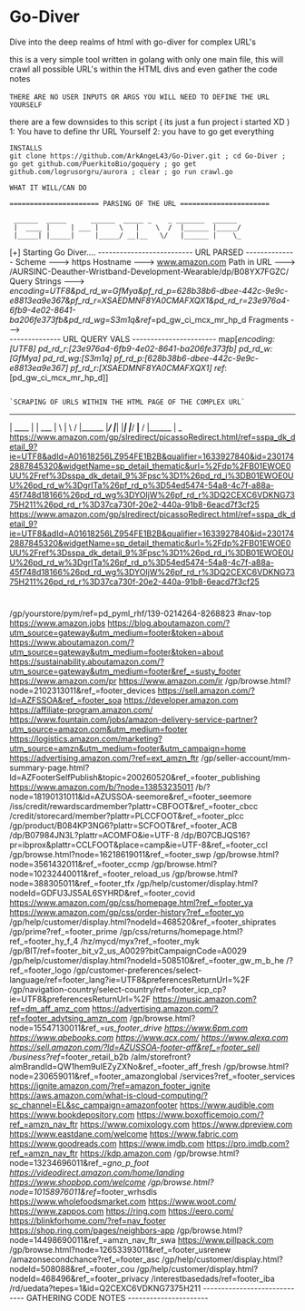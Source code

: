 # Go-Diver
Dive into the deep realms of html with go-diver for complex URL's

this is a very simple tool written in golang with only one main file, this will crawl all possible URL's within the HTML divs and even gather the code notes<br>
<br>
`THERE ARE NO USER INPUTS OR ARGS YOU WILL NEED TO DEFINE THE URL YOURSELF`
  
there are a few downsides to this script ( its just a fun project i started XD )<br>
1: You have to define thr URL Yourself 
2: you have to go get everything 

`INSTALLS`<br>
`git clone https://github.com/ArkAngeL43/Go-Diver.git ; cd Go-Diver ; go get github.com/PuerkitoBio/goquery ; go get github.com/logrusorgru/aurora ; clear ; go run crawl.go`


`WHAT IT WILL/CAN DO`

```
====================== PARSING OF THE URL ======================

 ______  _____      ______  _____ _    _ _______  ______
 |  ____ |     | ___ |     \   |    \  /  |______ |_____/
 |_____| |_____|     |_____/ __|__   \/   |______ |    \_
```````````````````````````````````````````````````````````
[+] Starting Go Diver....
-------------------------- URL PARSED -------------- 
Scheme        --->  https
Hostname      --->  www.amazon.com
Path in URL   --->  /AURSINC-Deauther-Wristband-Development-Wearable/dp/B08YX7FGZC/
Query Strings --->  _encoding=UTF8&pd_rd_w=GfMya&pf_rd_p=628b38b6-dbee-442c-9e9c-e8813ea9e367&pf_rd_r=XSAEDMNF8YA0CMAFXQX1&pd_rd_r=23e976a4-6fb9-4e02-8641-ba206fe373fb&pd_rd_wg=S3m1q&ref_=pd_gw_ci_mcx_mr_hp_d
Fragments     --->  
-------------- URL QUERY VALS ----------------------- 
map[_encoding:[UTF8] pd_rd_r:[23e976a4-6fb9-4e02-8641-ba206fe373fb] pd_rd_w:[GfMya] pd_rd_wg:[S3m1q] pf_rd_p:[628b38b6-dbee-442c-9e9c-e8813ea9e367] pf_rd_r:[XSAEDMNF8YA0CMAFXQX1] ref_:[pd_gw_ci_mcx_mr_hp_d]]
```

`SCRAPING OF URLS WITHIN THE HTML PAGE OF THE COMPLEX URL`

```
  ______  _____      ______  _____ _    _ _______  ______
 |  ____ |     | ___ |     \   |    \  /  |______ |_____/
 |_____| |_____|     |_____/ __|__   \/   |______ |    \_
https://www.amazon.com/gp/slredirect/picassoRedirect.html/ref=sspa_dk_detail_9?ie=UTF8&adId=A01618256LZ954FE1B2B&qualifier=1633927840&id=2301742887845320&widgetName=sp_detail_thematic&url=%2Fdp%2FB01EWOE0UU%2Fref%3Dsspa_dk_detail_9%3Fpsc%3D1%26pd_rd_i%3DB01EWOE0UU%26pd_rd_w%3DgrITa%26pf_rd_p%3D54ed5474-54a8-4c7f-a88a-45f748d18166%26pd_rd_wg%3DYOIjW%26pf_rd_r%3DQ2CEXC6VDKNG7375H211%26pd_rd_r%3D37ca730f-20e2-440a-91b8-6eacd7f3cf25
https://www.amazon.com/gp/slredirect/picassoRedirect.html/ref=sspa_dk_detail_9?ie=UTF8&adId=A01618256LZ954FE1B2B&qualifier=1633927840&id=2301742887845320&widgetName=sp_detail_thematic&url=%2Fdp%2FB01EWOE0UU%2Fref%3Dsspa_dk_detail_9%3Fpsc%3D1%26pd_rd_i%3DB01EWOE0UU%26pd_rd_w%3DgrITa%26pf_rd_p%3D54ed5474-54a8-4c7f-a88a-45f748d18166%26pd_rd_wg%3DYOIjW%26pf_rd_r%3DQ2CEXC6VDKNG7375H211%26pd_rd_r%3D37ca730f-20e2-440a-91b8-6eacd7f3cf25
#
/gp/yourstore/pym/ref=pd_pyml_rhf/139-0214264-8268823
#nav-top
https://www.amazon.jobs
https://blog.aboutamazon.com/?utm_source=gateway&utm_medium=footer&token=about
https://www.aboutamazon.com/?utm_source=gateway&utm_medium=footer&token=about
https://sustainability.aboutamazon.com/?utm_source=gateway&utm_medium=footer&ref_=susty_footer
https://www.amazon.com/pr
https://www.amazon.com/ir
/gp/browse.html?node=2102313011&ref_=footer_devices
https://sell.amazon.com/?ld=AZFSSOA&ref_=footer_soa
https://developer.amazon.com
https://affiliate-program.amazon.com/
https://www.fountain.com/jobs/amazon-delivery-service-partner?utm_source=amazon.com&utm_medium=footer
https://logistics.amazon.com/marketing?utm_source=amzn&utm_medium=footer&utm_campaign=home
https://advertising.amazon.com/?ref=ext_amzn_ftr
/gp/seller-account/mm-summary-page.html?ld=AZFooterSelfPublish&topic=200260520&ref_=footer_publishing
https://www.amazon.com/b/?node=13853235011
/b/?node=18190131011&ld=AZUSSOA-seemore&ref_=footer_seemore
/iss/credit/rewardscardmember?plattr=CBFOOT&ref_=footer_cbcc
/credit/storecard/member?plattr=PLCCFOOT&ref_=footer_plcc
/gp/product/B084KP3NG6?plattr=SCFOOT&ref_=footer_ACB
/dp/B07984JN3L?plattr=ACOMFO&ie=UTF-8
/dp/B07CBJQS16?pr=ibprox&plattr=CCLFOOT&place=camp&ie=UTF-8&ref_=footer_ccl
/gp/browse.html?node=16218619011&ref_=footer_swp
/gp/browse.html?node=3561432011&ref_=footer_ccmp
/gp/browse.html?node=10232440011&ref_=footer_reload_us
/gp/browse.html?node=388305011&ref_=footer_tfx
/gp/help/customer/display.html?nodeId=GDFU3JS5AL6SYHRD&ref_=footer_covid
https://www.amazon.com/gp/css/homepage.html?ref_=footer_ya
https://www.amazon.com/gp/css/order-history?ref_=footer_yo
/gp/help/customer/display.html?nodeId=468520&ref_=footer_shiprates
/gp/prime?ref_=footer_prime
/gp/css/returns/homepage.html?ref_=footer_hy_f_4
/hz/mycd/myx?ref_=footer_myk
/gp/BIT/ref=footer_bit_v2_us_A0029?bitCampaignCode=A0029
/gp/help/customer/display.html?nodeId=508510&ref_=footer_gw_m_b_he
/?ref_=footer_logo
/gp/customer-preferences/select-language/ref=footer_lang?ie=UTF8&preferencesReturnUrl=%2F
/gp/navigation-country/select-country/ref=footer_icp_cp?ie=UTF8&preferencesReturnUrl=%2F
https://music.amazon.com?ref=dm_aff_amz_com
https://advertising.amazon.com/?ref=footer_advtsing_amzn_com
/gp/browse.html?node=15547130011&ref_=_us_footer_drive
https://www.6pm.com
https://www.abebooks.com
https://www.acx.com/
https://www.alexa.com
https://sell.amazon.com/?ld=AZUSSOA-footer-aff&ref_=footer_sell
/business?ref_=footer_retail_b2b
/alm/storefront?almBrandId=QW1hem9uIEZyZXNo&ref_=footer_aff_fresh
/gp/browse.html?node=230659011&ref_=footer_amazonglobal
/services?ref_=footer_services
https://ignite.amazon.com/?ref=amazon_footer_ignite
https://aws.amazon.com/what-is-cloud-computing/?sc_channel=EL&sc_campaign=amazonfooter
https://www.audible.com
https://www.bookdepository.com
https://www.boxofficemojo.com/?ref_=amzn_nav_ftr
https://www.comixology.com
https://www.dpreview.com
https://www.eastdane.com/welcome
https://www.fabric.com
https://www.goodreads.com
https://www.imdb.com
https://pro.imdb.com?ref_=amzn_nav_ftr
https://kdp.amazon.com
/gp/browse.html?node=13234696011&ref_=_gno_p_foot
https://videodirect.amazon.com/home/landing
https://www.shopbop.com/welcome
/gp/browse.html?node=10158976011&ref_=footer_wrhsdls
https://www.wholefoodsmarket.com
https://www.woot.com/
https://www.zappos.com
https://ring.com
https://eero.com/
https://blinkforhome.com/?ref=nav_footer
https://shop.ring.com/pages/neighbors-app
/gp/browse.html?node=14498690011&ref_=amzn_nav_ftr_swa
https://www.pillpack.com
/gp/browse.html?node=12653393011&ref_=footer_usrenew
/amazonsecondchance?ref_=footer_asc
/gp/help/customer/display.html?nodeId=508088&ref_=footer_cou
/gp/help/customer/display.html?nodeId=468496&ref_=footer_privacy
/interestbasedads/ref=footer_iba
/rd/uedata?tepes=1&id=Q2CEXC6VDKNG7375H211
----------------------------- GATHERING CODE NOTES ----------------------
<!-- enxioflkmgm4y5gbyce3yzkv5wn2yysskaykfdx1rqlfnq21rp4a2odq755tjbif7q0lhxr40huu3usk3tqwivykhfnvl8z5ppznnuoybs5vlfzvg8uuq4hshkf1bfk3ol8qyv2jd0p10rmxjee7b7ld5gs6ph5m84v3rdk2dmsftjqh9hhhuxdjllfp7rbs3wx -->
<!-- NAVYAAN CSS -->
<!-- Remote config blank inline CSS -->
<!-- BeginNav -->
<!-- NAVYAAN JS -->
<!--Pilu -->
<!-- NAVYAAN -->
<!-- navmet initial definition -->
<!-- Navyaan Upnav -->
<!-- unw1 failed -->
<!-- Navyaan SWM -->
<!-- nav-linktree-subnav - 'pc' -->
<!-- EndNav -->
<!-- For LightningDeal use case, agsShippingAndIfdInsideBuyBox is only configured on regular offer, so set defaultPageContext as buyingPrice -->
<!-- returnPolicy -->
<!-- productSupportPolicy -->
<!-- Append onload function to stretch image on load to avoid flicker when transitioning from low res image from Mason to large image variant in desktop -->
<!-- any change in onload function requires a corresponding change in Mason to allow it pass in /mason/amazon-family/gp/product/features/embed-features.mi -->
<!-- and /mason/amazon-family/gp/product/features/embed-landing-image.mi -->
<!--Only include showroom templates when the base view adapter is being invoked-->
<!-- considering updating DetailPageDelightPricingTests package whenever you change the template view -->
<!-- Hide shipping message if buying price is shown since that already includes the message -->
<!-- ALM BO bypass is not included in the following SnS use case because SnS is not supported on the ALM platform. This will be addressed when SnS is offered on ALM -->
<!-- if warranty SI is eligible to be shown https://w.amazon.com/bin/view/VAS/Discovery/ServiceInterstitialDisplayLogic-->
<!--  Loading EDP related metadata -->
<!--giftCardHolidayAvailabilityMessaging_placeholder-->
<!-- MarkAF -->
<!--CardsClient-->
<!--CardsClient-->
<!-- We want to load our vwdp assets when all the critical features becomes interactive on dp page-->
<!--if there are no critical features, then promise will be undefined-->
<!--TODO: Replace this string with arp-x-ratings 5/22/19 (ShopperExp-5143)-->
<!--CardsClient-->
<!-- NAVYAAN FOOTER START -->
<!-- WITH MOZART -->
<!-- NAVYAAN FOOTER END -->

```

  
